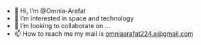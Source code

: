 - 👋 Hi, I’m @Omnia-Arafat
- 👀 I’m interested in space and technology
- 💞️ I’m looking to collaborate on ...
- 📫 How to reach me my mail is omniaarafat224.a@gmail.com

<!---
Omnia-Arafat/Omnia-Arafat is a ✨ special ✨ repository because its `README.md` (this file) appears on your GitHub profile.
You can click the Preview link to take a look at your changes.
--->


